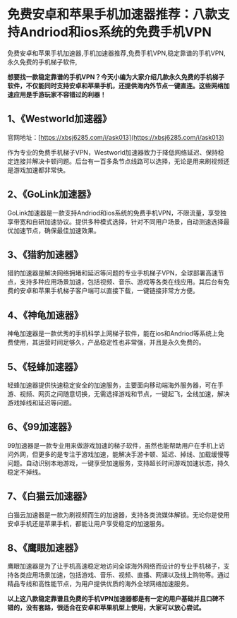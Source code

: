 # 免费安卓和苹果手机加速器推荐：八款支持Andriod和ios系统的免费手机VPN
免费安卓和苹果手机加速器,手机加速器推荐,免费手机VPN,稳定靠谱的手机VPN,永久免费的手机梯子软件,

**想要找一款稳定靠谱的手机VPN？今天小编为大家介绍几款永久免费的手机梯子软件，不仅能同时支持安卓和苹果手机，还提供海内外节点一键直连。这些网络加速应用是手游玩家不容错过的利器！**

## 1、《Westworld加速器》
官网地址：[https://xbsj6285.com/i/ask013](https://xbsj6285.com/i/ask013)

作为专业的免费手机梯子VPN，Westworld加速器致力于降低网络延迟、保持稳定连接并解决卡顿问题。后台有一百多条节点线路可以选择，无论是用来刷视频还是游戏加速都非常快。

## 2、《GoLink加速器》
GoLink加速器是一款支持Andriod和ios系统的免费手机VPN，不限流量，享受独享带宽和自研加速协议。提供多种模式选择，针对不同用户场景，自动测速选择最优加速节点，确保最佳加速效果。

## 3、《猎豹加速器》
猎豹加速器是解决网络拥堵和延迟等问题的专业手机梯子VPN，全球部署高速节点，支持多种应用场景加速，包括视频、音乐、游戏等各类在线应用。其后台有免费的安卓和苹果手机梯子客户端可以直接下载，一键链接非常方方便。

## 4、《神龟加速器》
神龟加速器是一款优秀的手机科学上网梯子软件，能在ios和Andriod等系统上免费使用，其运营时间足够久，产品稳定性也非常强，并且是永久免费的。

## 5、《轻蜂加速器》
轻蜂加速器提供快速稳定安全的加速服务，主要面向移动端海外服务器，可在手游、视频、网页之间随意切换，无需选择游戏和节点，一键起飞，全线加速，解决游戏掉线和延迟等问题。


## 6、《99加速器》
99加速器是一款专业用来做游戏加速的梯子软件，虽然也能帮助用户在手机上访问外网，但更多的是专注于游戏加速，能解决手游卡顿、延迟、掉线、加载缓慢等问题。自动识别本地游戏，一键享受加速服务，支持超长时间游戏加速状态，持久稳定不掉线。

## 7、《白猫云加速器》
白猫云加速器是一款为刷视频而生的加速器，支持各类流媒体解锁。无论你是使用安卓手机还是苹果手机，都能让用户享受稳定的加速服务。

## 8、《鹰眼加速器》
鹰眼加速器是为了让手机高速稳定地访问全球海外网络而设计的专业手机梯子，支持各类应用场景加速，包括游戏、音乐、视频、直播、网课以及线上购物等。通过精品专线和高性能节点，为用户提供优质的海外全球网络加速服务。

**以上这八款稳定靠谱且免费的手机VPN加速器都是有一定的用户基础并且口碑不错的，没有套路，很适合在安卓和苹果机型上使用，大家可以放心尝试。**
